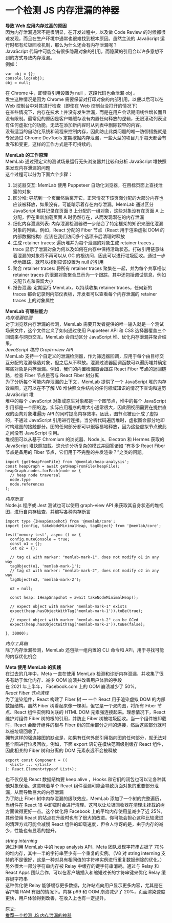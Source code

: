 # 一个检测 JS 内存泄漏的神器
**导致 Web 应用内存过高的原因**  
因为内存泄漏通常不是很明显，在开发过程中，以及做 Code Review 的时候都很难发现，而且在生产环境中通常也很难找到根本原因。虽然主流的 JavaScript 运行时都有垃圾回收机制，那么为什么还会有内存泄漏呢？  
JavaScript 代码中可能会有很多隐藏对象的引用，而隐藏的引用会以许多意想不到的方式导致内存泄漏。  
例如：  
```
var obj = {};
console.log(obj);
obj = null;
```
在 Chrome 中，即使将引用设置为 null ，这段代码也会泄漏 obj 。  
发生这种情况是因为 Chrome 需要保留对打印对象的内部引用，以便以后可以在 Web 控制台中对其进行检查（即使在 Web 控制台没打开的情况下）  
在某些情况下，内存在技术上并没有发生泄漏，而是在用户会话期间线性增长而且没有限制。最常见的原因是客户端缓存没有内置任何释放的逻辑，无限滚动列表没有任何虚拟化的功能，无法在添加新内容时从列表中删除较早的内容。  
没有适当的自动化系统和流程来控制内存，因此防止此类问题的唯一防御措施就是专家通过 Chrome DevTools 定期挖掘内存泄漏，一些大型的项目几乎每天都会有发布和变更，这样的工作方式是不可持续的。  

**MemLab 的工作原理**  
MemLab 通过预定义的测试场景运行无头浏览器并比较和分析 JavaScript 堆快照来发现内存泄漏的问题  
这个过程可以分为下面六个步骤：  
1. 浏览器交互: MemLab 使用 Puppeteer 自动化浏览器，在目标页面上查找泄露的对象
2. 区分堆: 导航到一个页面然后离开它，正常情况下该页面分配的大部分内存也应该被释放，如果没有，可能暗示着存在内存泄漏。MemLab 通过区分 JavaScript 堆并记录在页面 B 上分配的一组对象，这些对象没有在页面 A 上分配，但在重新加载页面 A 时仍然存在，从而发现潜在的内存泄漏
3. 细化内存泄漏列表: 内存泄漏检测器进一步结合了特定框架的知识来细化泄漏对象的列表。例如，React 分配的 Fiber 节点（React 用于渲染虚拟 DOM 的内部数据结构）应该在我们访问多个选项卡后清理时释放
4. 生成 retainer traces: 遍历堆并为每个泄漏的对象生成 retainer traces 。trace 显示了泄漏对象为何以及如何在内存中保持活动状态。打破引用链意味着泄漏的对象将不再可以从 GC 的根访问，因此可以进行垃圾回收。通过一步步地跟踪，就可以找到应该设置为 null 的引用
5. 聚合 retainer traces: 将所有 retainer traces 聚集在一起，并为每个共享相似 retainer traces 的泄漏对象聚合显示为一个跟踪，其中还包括调试信息，例如支配节点和保留大小
6. 报告泄漏: 定期运行 MemLab，以持续收集 retainer traces，任何新的 traces 都会记录到内部仪表板，开发者可以查看每个内存泄漏的 retainer traces 上的对象属性

**MemLab 有哪些能力**  
_内存泄漏检测_  
对于浏览器内存泄漏的检测，MemLab 需要开发者提供的唯一输入就是一个测试场景文件，这个文件定义了如何通过使用 Puppeteer API 和 CSS 选择器覆盖三个回调来与网页交互。MemLab 会自动区分 JavaScript 堆、优化内存泄漏并聚合结果。  
_JavaScript 堆的 Graph-view API_  
MemLab 支持一个自定义的泄漏检测器，作为筛选器回调，应用于每个由目标交互分配的泄漏候选对象，但之后从不释放。泄漏过滤器回调函数可以遍历堆并确定哪些对象是内存泄漏。例如，我们的内置检漏器会跟踪 React Fiber 节点的返回链路，检查 Fiber 节点是否与 React Fiber 树分离  
为了分析每个可能内存泄漏的上下文，MemLab 提供了一个 JavaScript 堆的内存效率图。这可以在不了解 V8 堆快照文件结构的任何领域知识的情况下查询和遍历 JavaScript 堆  
堆中的每个 JavaScript 对象或原生对象都是一个图节点，堆中的每个 JavaScript 引用都是一个图的边。实际应用程序的堆大小通常很大，因此图视图需要在提供直观的面向对象堆遍历 API 的同时提高内存效率。因此，图节点被设计成了虚拟的，不通过 JavaScript 引用进行连接。当分析代码遍历堆时，虚拟图会部分地即时构建图的接触部分。图的任何部分都可以很容易地释放，因为这些虚拟节点彼此之间没有 JavaScript 引用。  
堆视图可以从基于 Chromium 的浏览器、Node.js、Electron 和 Hermes 获取的 JavaScript 堆快照加载。这允许分析复杂的模式并回答诸如 “有多少 React Fiber 节点是备用的 Fiber 节点，它们用于不完整的并发渲染？”之类的问题。  
``` 
import {getHeapFromFile} from '@memlab/heap-analysis';
const heapGraph = await getHeapFromFile(heapFile);
heapGraph.nodes.forEach(node => {
  // heap node traversal
  node.type
  node.references
);
```
_内存断言_  
Node.js 程序或 Jest 测试也可以使用 graph-view API 来获取其自身状态的堆视图，进行自内存检查，并编写各种内存断言  
``` 
import type {IHeapSnapshot} from '@memlab/core';
import {config, takeNodeMinimalHeap, tagObject} from '@memlab/core';

test('memory test', async () => {
  config.muteConsole = true;
  const o1 = {};
  let o2 = {};

  // tag o1 with marker: "memlab-mark-1", does not modify o1 in any way
  tagObject(o1, 'memlab-mark-1');
  // tag o2 with marker: "memlab-mark-2", does not modify o2 in any way
  tagObject(o2, 'memlab-mark-2');

  o2 = null;

  const heap: IHeapSnapshot = await takeNodeMinimalHeap();

  // expect object with marker "memlab-mark-1" exists
  expect(heap.hasObjectWithTag('memlab-mark-1')).toBe(true);

  // expect object with marker "memlab-mark-2" can be GCed
  expect(heap.hasObjectWithTag('memlab-mark-2')).toBe(false);

}, 30000);
```
_内存工具箱_  
除了内存泄漏检测，MemLab 还包括一组内置的 CLI 命令和 API，用于寻找可能的内存优化机会

**Meta 使用 MemLab 的实践**  
在过去的几年中，Meta 一直在使用 MemLab 检测和诊断内存泄漏，并收集了很多有助于优化内存、减少 OOM 崩溃并改善用户体验的手段  
在 2021 年上半年， Facebook.com 上的 OOM 崩溃减少了 50%。  
_React Fiber 节点清理_  
为了渲染组件，React 构建了 Fiber 树 — 一个 React 用于渲染虚拟 DOM 的内部数据结构。虽然 Fiber 树看起来像一棵树，但它是一个双向图，将所有 Fiber 节点、React 组件实例和关联的 HTML DOM 元素强连接起来。理想情况下，React 维护对组件 Fiber 树的根的引用，并防止 Fiber 树被垃圾回收。当一个组件被卸载时，React 会断开组件的根与 Fiber 树的其余部分之间的连接，然后这些部分就可以被垃圾回收了。  
拥有这样的强连接图的缺点是，如果有任何外部引用指向图的任何部分，就无法对整个图进行垃圾回收。例如，下面 export 语句在模块范围级别缓存 React 组件，因此相关的 Fiber 树和分离的 DOM 元素永远不会被释放  
``` 
export const Component = (( 
  <List> ... </List> 
): React.Element<typeof List>);
```
也不仅仅是 React 数据结构要 keep alive ，Hooks 和它们的闭包也可以让各种其他对象保活。这意味着单个 React 组件泄漏可能会导致页面对象的重要部分泄漏，从而导致巨大的内存泄漏  
为了防止 Fiber 树中内存泄漏的级联效应，MemLab 添加了一个树的完整遍历，当组件在 React 18 中卸载时会进行清理。这可以让垃圾回收器在清理未挂载的树方面做得更好一点。这个优化将 Facebook 上的平均内存使用量减少了近 25%，其他使用 React 的站点在升级时也有了很大的改进。你可能会担心这种比较激进的清理方式可能会减慢 React 组件的卸载速度，但令人惊讶的是，由于内存的减少，性能也有显着的提升。  

_string interning_  
通过利用 MemLab 中的 heap analysis API，Meta 团队发现字符串占据了 70% 的堆内存，其中一半的字符串至少有一个重复的实例。（V8 对 string interning 支持的不是很好，这是一种对具有相同值的字符串实例进行重复数据删除的优化。）  
另外很大一部分字符串内存被 Relay 中缓存的键字符串消耗。通过与 Relay 和 React Apps 团队合作，可以在客户端插入和缩短过长的字符串键来优化 Relay 缓存键字符串  
这种优化使 Relay 能够缓存更多数据，允许站点向用户显示更多内容，尤其是在客户端 RAM 有限的情况下。内存 p99 和 OOM 崩溃减少了 20%，页面渲染速度更快，用户体验得到改善，在收入上也有一定提升。

 原文:  
 [推荐一个检测 JS 内存泄漏的神器](https://mp.weixin.qq.com/s/3pWjbpQ_EHBGTdjTnlvh7A)

